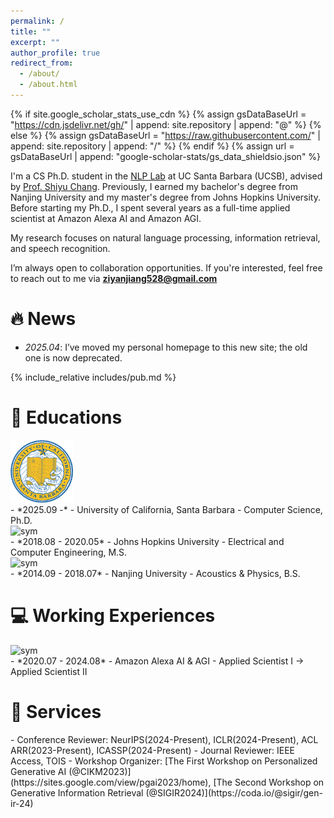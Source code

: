```yaml
---
permalink: /
title: ""
excerpt: ""
author_profile: true
redirect_from: 
  - /about/
  - /about.html
---
```


{% if site.google_scholar_stats_use_cdn %}
{% assign gsDataBaseUrl = "https://cdn.jsdelivr.net/gh/" | append: site.repository | append: "@" %}
{% else %}
{% assign gsDataBaseUrl = "https://raw.githubusercontent.com/" | append: site.repository | append: "/" %}
{% endif %}
{% assign url = gsDataBaseUrl | append: "google-scholar-stats/gs_data_shieldsio.json" %}

<span class='anchor' id='about-me'></span>

I'm a CS Ph.D. student in the [NLP Lab](http://nlp.cs.ucsb.edu/) at UC Santa Barbara (UCSB), advised by [Prof. Shiyu Chang](https://code-terminator.github.io/). Previously, I earned my bachelor's degree from Nanjing University and my master's degree from Johns Hopkins University. Before starting my Ph.D., I spent several years as a full-time applied scientist at Amazon Alexa AI and Amazon AGI.

My research focuses on natural language processing, information retrieval, and speech recognition.

I’m always open to collaboration opportunities. If you're interested, feel free to reach out to me via **ziyanjiang528@gmail.com**



# 🔥 News
- *2025.04*: I’ve moved my personal homepage to this new site; the old one is now deprecated.


{% include_relative includes/pub.md %}



<h1 id="educations">📖 Educations</h1>

<div class='paper-box'><div class='paper-box-image'><div><div class="badge"></div><img src='images/ucsb_logo.png' alt="sym" style="width: 100px; height: 100px; object-fit: contain;"></div></div>
<div class='paper-box-text' markdown="1">
- *2025.09 -*
- University of California, Santa Barbara
- Computer Science, Ph.D.
</div>
</div>

<div class='paper-box'><div class='paper-box-image'><div><div class="badge"></div><img src='images/jhu_logo.jpg' alt="sym" style="width: 100px; height: 100px; object-fit: contain;"></div></div>
<div class='paper-box-text' markdown="1">
- *2018.08 - 2020.05*
- Johns Hopkins University 
- Electrical and Computer Engineering, M.S.
</div>
</div>

<div class='paper-box'><div class='paper-box-image'><div><div class="badge"></div><img src='images/nju_logo.png' alt="sym" style="width: 100px; height: 100px; object-fit: contain;"></div></div>
<div class='paper-box-text' markdown="1">
- *2014.09 - 2018.07*
- Nanjing University 
- Acoustics & Physics, B.S.
</div>
</div>



<h1 id="working-experiences">💻 Working Experiences</h1>

<div class='paper-box'><div class='paper-box-image'><div><div class="badge"></div><img src='images/amazon_logo.jpg' alt="sym" style="width: 100px; height: 100px; object-fit: contain;"></div></div>
<div class='paper-box-text' markdown="1">
- *2020.07 - 2024.08*
- Amazon Alexa AI & AGI 
- Applied Scientist I -> Applied Scientist II
</div>
</div>



<h1 id="services">🧐 Services</h1>
- Conference Reviewer: NeurIPS(2024-Present), ICLR(2024-Present), ACL ARR(2023-Present), ICASSP(2024-Present)
- Journal Reviewer: IEEE Access, TOIS
- Workshop Organizer: [The First Workshop on Personalized Generative AI (@CIKM2023)](https://sites.google.com/view/pgai2023/home), [The Second Workshop on Generative Information Retrieval (@SIGIR2024)](https://coda.io/@sigir/gen-ir-24)

